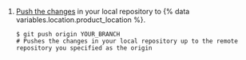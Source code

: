 1. [Push the changes](/get-started/using-git/pushing-commits-to-a-remote-repository) in your local repository to {% data variables.location.product_location %}.

   ```shell
   $ git push origin YOUR_BRANCH
   # Pushes the changes in your local repository up to the remote repository you specified as the origin
   ```
